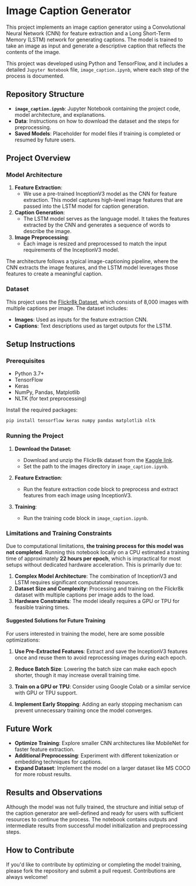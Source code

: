 # Image Caption Generator

This project implements an image caption generator using a Convolutional Neural Network (CNN) for feature extraction and a Long Short-Term Memory (LSTM) network for generating captions. The model is trained to take an image as input and generate a descriptive caption that reflects the contents of the image.

This project was developed using Python and TensorFlow, and it includes a detailed `Jupyter Notebook` file, `image_caption.ipynb`, where each step of the process is documented.

## Repository Structure

- **`image_caption.ipynb`**: Jupyter Notebook containing the project code, model architecture, and explanations.
- **Data**: Instructions on how to download the dataset and the steps for preprocessing.
- **Saved Models**: Placeholder for model files if training is completed or resumed by future users.

## Project Overview

### Model Architecture

1. **Feature Extraction**:
   - We use a pre-trained InceptionV3 model as the CNN for feature extraction. This model captures high-level image features that are passed into the LSTM model for caption generation.
2. **Caption Generation**:
   - The LSTM model serves as the language model. It takes the features extracted by the CNN and generates a sequence of words to describe the image. 
3. **Image Preprocessing**:
   - Each image is resized and preprocessed to match the input requirements of the InceptionV3 model.
   
The architecture follows a typical image-captioning pipeline, where the CNN extracts the image features, and the LSTM model leverages those features to create a meaningful caption.

### Dataset

This project uses the [Flickr8k Dataset](https://www.kaggle.com/datasets/adityajn105/flickr8k), which consists of 8,000 images with multiple captions per image. The dataset includes:
   - **Images**: Used as inputs for the feature extraction CNN.
   - **Captions**: Text descriptions used as target outputs for the LSTM.

## Setup Instructions

### Prerequisites

- Python 3.7+
- TensorFlow
- Keras
- NumPy, Pandas, Matplotlib
- NLTK (for text preprocessing)
  
Install the required packages:

```bash
pip install tensorflow keras numpy pandas matplotlib nltk
```

### Running the Project

1. **Download the Dataset**:
   - Download and unzip the Flickr8k dataset from the [Kaggle link](https://www.kaggle.com/datasets/adityajn105/flickr8k).
   - Set the path to the images directory in `image_caption.ipynb`.
   
2. **Feature Extraction**:
   - Run the feature extraction code block to preprocess and extract features from each image using InceptionV3.
   
3. **Training**:
   - Run the training code block in `image_caption.ipynb`. 

### Limitations and Training Constraints

Due to computational limitations, **the training process for this model was not completed**. Running this notebook locally on a CPU estimated a training time of approximately **22 hours per epoch**, which is impractical for most setups without dedicated hardware acceleration. This is primarily due to:

1. **Complex Model Architecture**: The combination of InceptionV3 and LSTM requires significant computational resources.
2. **Dataset Size and Complexity**: Processing and training on the Flickr8k dataset with multiple captions per image adds to the load.
3. **Hardware Constraints**: The model ideally requires a GPU or TPU for feasible training times.

#### Suggested Solutions for Future Training

For users interested in training the model, here are some possible optimizations:

1. **Use Pre-Extracted Features**: Extract and save the InceptionV3 features once and reuse them to avoid reprocessing images during each epoch.
   
2. **Reduce Batch Size**: Lowering the batch size can make each epoch shorter, though it may increase overall training time.
   
3. **Train on a GPU or TPU**: Consider using Google Colab or a similar service with GPU or TPU support.
   
4. **Implement Early Stopping**: Adding an early stopping mechanism can prevent unnecessary training once the model converges.

## Future Work

- **Optimize Training**: Explore smaller CNN architectures like MobileNet for faster feature extraction.
- **Additional Preprocessing**: Experiment with different tokenization or embedding techniques for captions.
- **Expand Dataset**: Implement the model on a larger dataset like MS COCO for more robust results.

## Results and Observations

Although the model was not fully trained, the structure and initial setup of the caption generator are well-defined and ready for users with sufficient resources to continue the process. The notebook contains outputs and intermediate results from successful model initialization and preprocessing steps.

## How to Contribute

If you'd like to contribute by optimizing or completing the model training, please fork the repository and submit a pull request. Contributions are always welcome!

